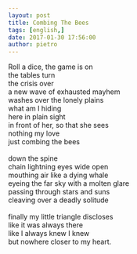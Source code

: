 ```yaml
---
layout: post
title: Combing The Bees
tags: [english,]
date: 2017-01-30 17:56:00
author: pietro
---
```

Roll a dice, the game is on<br/>the tables turn<br/>the crisis over<br/>a new wave of exhausted mayhem<br/>washes over the lonely plains<br/>what am I hiding<br/>here in plain sight<br/>in front of her, so that she sees<br/>nothing my love<br/>just combing the bees<br/><br/>down the spine<br/>chain lightning eyes wide open<br/>mouthing air like a dying whale<br/>eyeing the far sky with a molten glare<br/>passing through stars and suns<br/>cleaving over a deadly solitude<br/><br/>finally my little triangle discloses<br/>like it was always there<br/>like I always knew I knew<br/>but nowhere closer to my heart.
